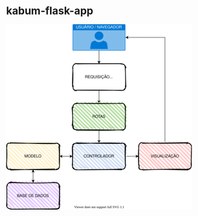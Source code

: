 # kabum-flask-app

![schematics for a basic flask app](https://raw.githubusercontent.com/vzro/kabum-flask-app/master/static/img/kabum-flask-app.svg?token=AFR6FKHQJGV4NKM4VM6DCPC7AXRN4)


